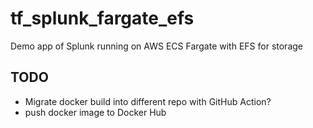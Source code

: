 # tf_splunk_fargate_efs

Demo app of Splunk running on AWS ECS Fargate with EFS for storage

## TODO

- Migrate docker build into different repo with GitHub Action?
- push docker image to Docker Hub
